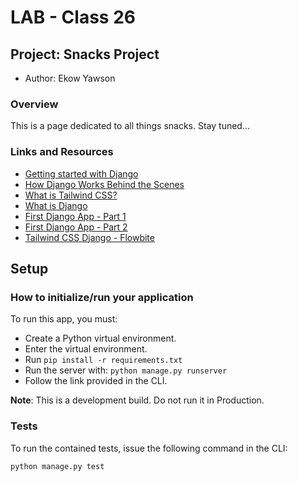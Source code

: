 # LAB - Class 26

## Project: Snacks Project

- Author: Ekow Yawson

### Overview

This is a page dedicated to all things snacks. Stay tuned...

### Links and Resources

- [Getting started with Django](https://www.djangoproject.com/start/)
- [How Django Works Behind the Scenes](https://wsvincent.com/how-django-works-behind-the-scenes/)
- [What is Tailwind CSS?](https://blog.hubspot.com/website/what-is-tailwind-css)
- [What is Django](https://developer.mozilla.org/en-US/docs/Learn/Server-side/Django/Introduction)
- [First Django App - Part 1](https://docs.djangoproject.com/en/4.1/intro/tutorial01/)
- [First Django App - Part 2](https://docs.djangoproject.com/en/4.1/intro/tutorial02/)
- [Tailwind CSS Django - Flowbite](https://flowbite.com/docs/getting-started/django/)

## Setup

### How to initialize/run your application

To run this app, you must:

- Create a Python virtual environment.
- Enter the virtual environment.
- Run `pip install -r requirements.txt`
- Run the server with: `python manage.py runserver`
- Follow the link provided in the CLI.

**Note**: This is a development build. Do not run it in Production.

### Tests

To run the contained tests, issue the following command in the CLI:

```python
python manage.py test
```
